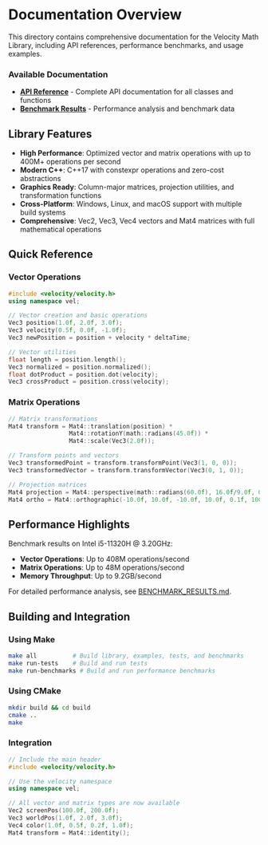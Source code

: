# Documentation Overview

This directory contains comprehensive documentation for the Velocity Math Library, including API references, performance benchmarks, and usage examples.

### Available Documentation

- **[API Reference](API_REFERENCE.md)** - Complete API documentation for all classes and functions
- **[Benchmark Results](BENCHMARK_RESULTS.md)** - Performance analysis and benchmark data

## Library Features

- **High Performance**: Optimized vector and matrix operations with up to 400M+ operations per second
- **Modern C++**: C++17 with constexpr operations and zero-cost abstractions
- **Graphics Ready**: Column-major matrices, projection utilities, and transformation functions
- **Cross-Platform**: Windows, Linux, and macOS support with multiple build systems
- **Comprehensive**: Vec2, Vec3, Vec4 vectors and Mat4 matrices with full mathematical operations

## Quick Reference

### Vector Operations
```cpp
#include <velocity/velocity.h>
using namespace vel;

// Vector creation and basic operations
Vec3 position(1.0f, 2.0f, 3.0f);
Vec3 velocity(0.5f, 0.0f, -1.0f);
Vec3 newPosition = position + velocity * deltaTime;

// Vector utilities
float length = position.length();
Vec3 normalized = position.normalized();
float dotProduct = position.dot(velocity);
Vec3 crossProduct = position.cross(velocity);
```

### Matrix Operations
```cpp
// Matrix transformations
Mat4 transform = Mat4::translation(position) * 
                 Mat4::rotationY(math::radians(45.0f)) * 
                 Mat4::scale(Vec3(2.0f));

// Transform points and vectors
Vec3 transformedPoint = transform.transformPoint(Vec3(1, 0, 0));
Vec3 transformedVector = transform.transformVector(Vec3(0, 1, 0));

// Projection matrices
Mat4 projection = Mat4::perspective(math::radians(60.0f), 16.0f/9.0f, 0.1f, 100.0f);
Mat4 ortho = Mat4::orthographic(-10.0f, 10.0f, -10.0f, 10.0f, 0.1f, 100.0f);
```

## Performance Highlights

Benchmark results on Intel i5-11320H @ 3.20GHz:

- **Vector Operations**: Up to 408M operations/second
- **Matrix Operations**: Up to 48M operations/second
- **Memory Throughput**: Up to 9.2GB/second

For detailed performance analysis, see [BENCHMARK_RESULTS.md](BENCHMARK_RESULTS.md).

## Building and Integration

### Using Make
```bash
make all          # Build library, examples, tests, and benchmarks
make run-tests    # Build and run tests
make run-benchmarks # Build and run performance benchmarks
```

### Using CMake
```bash
mkdir build && cd build
cmake ..
make
```

### Integration
```cpp
// Include the main header
#include <velocity/velocity.h>

// Use the velocity namespace
using namespace vel;

// All vector and matrix types are now available
Vec2 screenPos(100.0f, 200.0f);
Vec3 worldPos(1.0f, 2.0f, 3.0f);
Vec4 color(1.0f, 0.5f, 0.2f, 1.0f);
Mat4 transform = Mat4::identity();
```